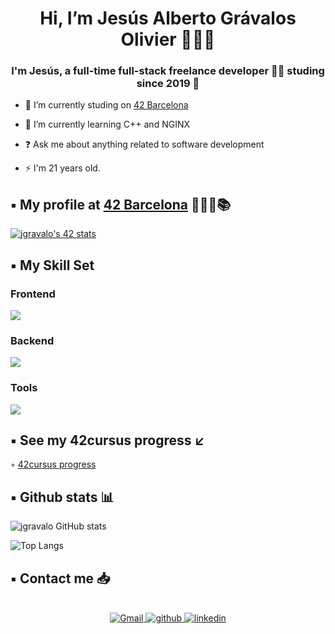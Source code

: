<h1 align="center"> Hi, I’m Jesús Alberto Grávalos Olivier 🙋🏻‍♂️ </h1>

### <div align="center">I'm Jesús, a full-time full-stack freelance developer 👨‍💻 studing since 2019 🚀</div>  
  

- 🔭 I’m currently studing on [42 Barcelona](https://www.42barcelona.com/es/)  
  

- 🌱 I’m currently learning C++ and NGINX
  

- ❓ Ask me about anything related to software development  
  

- ⚡ I'm 21 years old. 
  

## ▪️ My profile at [42 Barcelona](https://www.42barcelona.com/es/) 👨🏻‍💻📚 

[![jgravalo's 42 stats](https://badge.mediaplus.ma/binary/jgravalo?1337Badge=off&UM6P=off)](https://github.com/oakoudad/badge42)


## ▪️ My Skill Set
### Frontend
<img src="https://skillicons.dev/icons?i=html,css,js"/>

### Backend
<img src="https://skillicons.dev/icons?i=c,cpp,python"/>

### Tools
<img src="https://skillicons.dev/icons?i=git,github,bash,linux,docker,vm"/>

## ▪️ See my 42cursus progress ↙️ 

◦ [42cursus progress](https://github.com/jgravalo?tab=repositories)
## ▪️ Github stats 📊

![jgravalo GitHub stats](https://github-readme-stats.vercel.app/api?username=jgravalo&show_icons=true&theme=github_dark)

![Top Langs](https://github-readme-stats.vercel.app/api/top-langs/?username=jgravalo&theme=github_dark)


## ▪️ Contact me 📥
<br/>
<div align="center">
<a href='mailto:jgravalo@student.42barcelona.com' target="_blank">
<img src=https://img.shields.io/badge/Gmail-100000?&style=for-the-badge&logo=Gmail&logoColor=white&labelColor=EA4335&color=EA4335 alt=Gmail style="margin-bottom: 5px;" />
</a>
<a href="https://github.com/jgravalo" target="_blank">
<img src=https://img.shields.io/badge/github-%2324292e.svg?&style=for-the-badge&logo=github&logoColor=white alt=github style="margin-bottom: 5px;" />
</a>
<a href="https://linkedin.com/in/jgravalo" target="_blank">
<img src=https://img.shields.io/badge/linkedin-%231E77B5.svg?&style=for-the-badge&logo=linkedin&logoColor=white alt=linkedin style="margin-bottom: 5px;" />
</a>  
</div>
<br/>
<br/>
<br/>
<br/>

